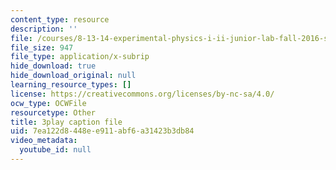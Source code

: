 ```yaml
---
content_type: resource
description: ''
file: /courses/8-13-14-experimental-physics-i-ii-junior-lab-fall-2016-spring-2017/7ea122d8448ee911abf6a31423b3db84_ECmy2HP1gwA.srt
file_size: 947
file_type: application/x-subrip
hide_download: true
hide_download_original: null
learning_resource_types: []
license: https://creativecommons.org/licenses/by-nc-sa/4.0/
ocw_type: OCWFile
resourcetype: Other
title: 3play caption file
uid: 7ea122d8-448e-e911-abf6-a31423b3db84
video_metadata:
  youtube_id: null
---
```

